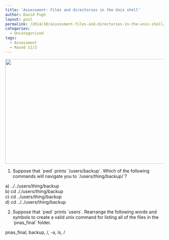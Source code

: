 ```yaml
---
title: 'Assessment: Files and directories in the Unix shell'
author: David Pugh
layout: post
permalink: /2014/10/assessment-files-and-directories-in-the-unix-shell/
categories:
  - Uncategorized
tags:
  - Assessment
  - Round 11/3
---
```

<img class="alignnone" alt="" src="http://software-carpentry.org/v5/novice/shell/img/filesystem-challenge.svg" width="523" height="332" />

1. Suppose that \`pwd\` prints \`/users/backup\`. Which of the following commands will navigate you to \`/users/thing/backup/\`?

a) ../../users/thing/backup  
b) cd ././users/thing/backup  
c) cd ../users/thing/backup  
d) cd ../../users/thing/backup

2. Suppose that \`pwd\` prints \`users\`. Rearrange the following words and symbols to create a valid unix command for listing all of the files in the \`pnas_final\` folder.

pnas_final, backup, /, -a, ls, /